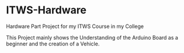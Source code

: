 # ITWS-Hardware
Hardware Part Project for my ITWS Course in my College

This Project mainly shows the Understanding of the Arduino Board as a beginner and the creation of a Vehicle.
